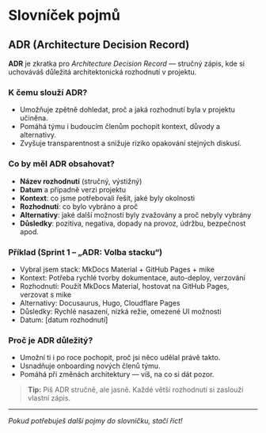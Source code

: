 # Slovníček pojmů

## ADR (Architecture Decision Record)

**ADR** je zkratka pro *Architecture Decision Record* — stručný zápis, kde si uchováváš důležitá architektonická rozhodnutí v projektu.

### K čemu slouží ADR?
- Umožňuje zpětně dohledat, proč a jaká rozhodnutí byla v projektu učiněna.
- Pomáhá týmu i budoucím členům pochopit kontext, důvody a alternativy.
- Zvyšuje transparentnost a snižuje riziko opakování stejných diskusí.

### Co by měl ADR obsahovat?
- **Název rozhodnutí** (stručný, výstižný)
- **Datum** a případně verzi projektu
- **Kontext**: co jsme potřebovali řešit, jaké byly okolnosti
- **Rozhodnutí**: co bylo vybráno a proč
- **Alternativy**: jaké další možnosti byly zvažovány a proč nebyly vybrány
- **Důsledky**: pozitiva, negativa, dopady na provoz, údržbu, bezpečnost apod.

### Příklad (Sprint 1 – „ADR: Volba stacku“)
- Vybral jsem stack: MkDocs Material + GitHub Pages + mike
- Kontext: Potřeba rychlé tvorby dokumentace, auto-deploy, verzování
- Rozhodnutí: Použít MkDocs Material, hostovat na GitHub Pages, verzovat s mike
- Alternativy: Docusaurus, Hugo, Cloudflare Pages
- Důsledky: Rychlé nasazení, nízká režie, omezené UI možnosti
- Datum: [datum rozhodnutí]

### Proč je ADR důležitý?
- Umožní ti i po roce pochopit, proč jsi něco udělal právě takto.
- Usnadňuje onboarding nových členů týmu.
- Pomáhá při změnách architektury — víš, na co si dát pozor.

> **Tip:** Piš ADR stručně, ale jasně. Každé větší rozhodnutí si zaslouží vlastní zápis.

---

*Pokud potřebuješ další pojmy do slovníčku, stačí říct!*
